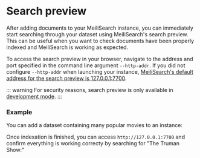 # Search preview

After adding documents to your MeiliSearch instance, you can immediately start searching through your dataset using MeiliSearch's search preview. This can be useful when you want to check documents have been properly indexed and MeiliSearch is working as expected.

To access the search preview in your browser, navigate to the address and port specified in the command line argument `--http-addr`. If you did not configure `--http-addr` when launching your instance, [MeiliSearch's default address for the search preview is 127.0.0.1:7700](/reference/features/configuration.md#http-address-port-binding).

::: warning
For security reasons, search preview is only available in [development mode](/reference/features/configuration.md#environment).
:::

### Example

You can add a dataset containing many popular movies to an instance:

<CodeSamples id="add_movies_json_1" />

Once indexation is finished, you can access `http://127.0.0.1:7700` and confirm everything is working correcty by searching for "The Truman Show:"

<MovieGif />
